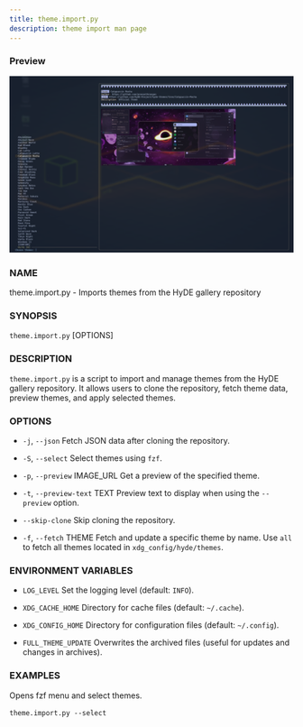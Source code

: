 ```yaml
---
title: theme.import.py
description: theme import man page
---
```


### Preview

![preview theme import](./assets/theme.import/image.png)

### NAME

theme.import.py - Imports themes from the HyDE gallery repository

### SYNOPSIS

`theme.import.py` [OPTIONS]

### DESCRIPTION

`theme.import.py` is a script to import and manage themes from the HyDE gallery repository. It allows users to clone the repository, fetch theme data, preview themes, and apply selected themes.

### OPTIONS

- `-j`, `--json`
  Fetch JSON data after cloning the repository.

- `-S`, `--select`
  Select themes using `fzf`.

- `-p`, `--preview` IMAGE_URL
  Get a preview of the specified theme.

- `-t`, `--preview-text` TEXT
  Preview text to display when using the `--preview` option.

- `--skip-clone`
  Skip cloning the repository.

- `-f`, `--fetch` THEME
  Fetch and update a specific theme by name. Use `all` to fetch all themes located in `xdg_config/hyde/themes`.

### ENVIRONMENT VARIABLES

- `LOG_LEVEL`
  Set the logging level (default: `INFO`).

- `XDG_CACHE_HOME`
  Directory for cache files (default: `~/.cache`).

- `XDG_CONFIG_HOME`
  Directory for configuration files (default: `~/.config`).

- `FULL_THEME_UPDATE`
  Overwrites the archived files (useful for updates and changes in archives).

### EXAMPLES

Opens fzf menu and select themes.

```shell
theme.import.py --select
```
